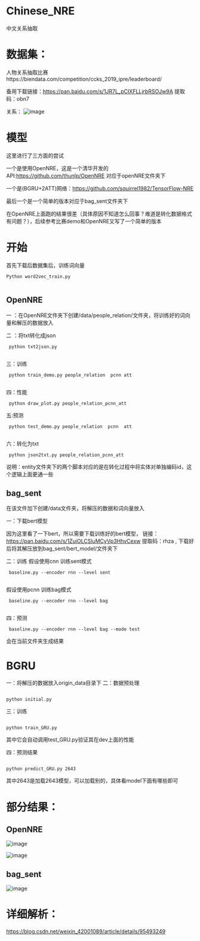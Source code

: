 # Chinese_NRE
中文关系抽取

# 数据集：

人物关系抽取比赛https://biendata.com/competition/ccks_2019_ipre/leaderboard/

备用下载链接：https://pan.baidu.com/s/1JR7L_pCIXFLLjrbRSOJw9A  提取码：obn7 

关系：
![image](https://github.com/Mryangkaitong/Chinese_NRE/blob/master/photo/people_relation.png)


# 模型
这里进行了三方面的尝试

一个是使用OpenNRE，这是一个清华开发的API:https://github.com/thunlp/OpenNRE 对应于openNRE文件夹下

一个是(BGRU+2ATT)网络：https://github.com/squirrel1982/TensorFlow-NRE

最后一个是一个简单的版本对应于bag_sent文件夹下


在OpenNRE上面跑的结果很差（具体原因不知道怎么回事？难道是转化数据格式有问题？），后续参考比赛demo和OpenNRE又写了一个简单的版本

# 开始
首先下载后数据集后，训练词向量
<pre><code>Python word2vec_train.py

</code></pre>

## OpenNRE
一 ：在OpenNRE文件夹下创建/data/people_relation/文件夹，将训练好的词向量和解压的数据放入

二 ：将txt转化成json
<pre><code> python txt2json.py

</code></pre>
三：训练
<pre><code> python train_demo.py people_relation  pcnn att

</code></pre>

四：性能
<pre><code> python draw_plot.py people_relation_pcnn_att
</code></pre>
五:预测
<pre><code> python test_demo.py people_relation  pcnn  att

</code></pre>
六：转化为txt
<pre><code> python json2txt.py people_relation_pcnn_att
</code></pre>

说明：entity文件夹下的两个脚本对应的是在转化过程中将实体对单独编码id，这个逻辑上面更通一些

## bag_sent
在该文件加下创建/data文件夹，将解压的数据和词向量放入

一：下载bert模型

因为这里看了一下bert，所以需要下载训练好的bert模型，
链接：https://pan.baidu.com/s/1ZuiOLCSluMCyVp3HhvCexw 
提取码：rhza ,
下载好后将其解压放到bag_sent/bert_model/文件夹下

二：训练
假设使用cnn 训练sent模式
<pre><code> baseline.py --encoder rnn --level sent

</code></pre>
假设使用pcnn 训练bag模式
<pre><code> baseline.py --encoder rnn --level bag

</code></pre>


四：预测
<pre><code> baseline.py --encoder rnn --level bag --mode test
</code></pre>
会在当前文件夹生成结果


# BGRU
一：将解压的数据放入origin_data目录下
二：数据预处理
<pre><code> 
python initial.py
</code></pre>
三：训练
<pre><code>
python train_GRU.py
</code></pre>
其中它会自动调用test_GRU.py验证其在dev上面的性能

四：预测结果
<pre><code> 
python predict_GRU.py 2643
</code></pre>
其中2643是加载2643模型，可以加载别的，具体看model下面有哪些即可


# 部分结果：
## OpenNRE
![image](https://github.com/Mryangkaitong/Chinese_NRE/blob/master/photo/OpenNRE_rnn_one.png)

![image](https://github.com/Mryangkaitong/Chinese_NRE/blob/master/photo/OpenNRE_pcnn_att.png)

## bag_sent
![image](https://github.com/Mryangkaitong/Chinese_NRE/blob/master/photo/sent_bag_result.png)

# 详细解析：
https://blog.csdn.net/weixin_42001089/article/details/95493249
